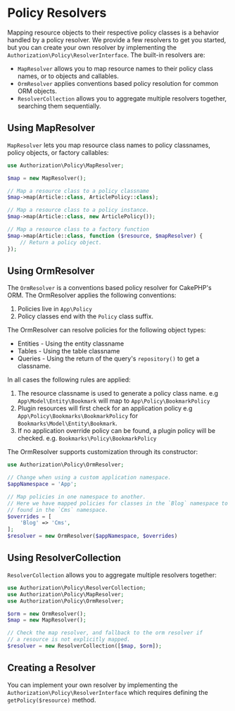 # Policy Resolvers

Mapping resource objects to their respective policy classes is a behavior
handled by a policy resolver. We provide a few resolvers to get you started, but
you can create your own resolver by implementing the
`Authorization\Policy\ResolverInterface`. The built-in resolvers are:

* `MapResolver` allows you to map resource names to their policy class names, or
  to objects and callables.
* `OrmResolver` applies conventions based policy resolution for common ORM
  objects.
* `ResolverCollection` allows you to aggregate multiple resolvers together,
  searching them sequentially.

## Using MapResolver

`MapResolver` lets you map resource class names to policy classnames, policy
objects, or factory callables:

```php
use Authorization\Policy\MapResolver;

$map = new MapResolver();

// Map a resource class to a policy classname
$map->map(Article::class, ArticlePolicy::class);

// Map a resource class to a policy instance.
$map->map(Article::class, new ArticlePolicy());

// Map a resource class to a factory function
$map->map(Article::class, function ($resource, $mapResolver) {
    // Return a policy object.
});
```

## Using OrmResolver

The `OrmResolver` is a conventions based policy resolver for CakePHP's ORM. The
OrmResolver applies the following conventions:

1. Policies live in `App\Policy`
2. Policy classes end with the `Policy` class suffix.

The OrmResolver can resolve policies for the following object types:

* Entities - Using the entity classname
* Tables - Using the table classname
* Queries - Using the return of the query's `repository()` to get a classname.

In all cases the following rules are applied:

1. The resource classname is used to generate a policy class name. e.g
   `App\Model\Entity\Bookmark` will map to `App\Policy\BookmarkPolicy`
2. Plugin resources will first check for an application policy e.g
   `App\Policy\Bookmarks\BookmarkPolicy` for `Bookmarks\Model\Entity\Bookmark`.
3. If no application override policy can be found, a plugin policy will be
   checked. e.g. `Bookmarks\Policy\BookmarkPolicy`

The OrmResolver supports customization through its constructor:

```php
use Authorization\Policy\OrmResolver;

// Change when using a custom application namespace.
$appNamespace = 'App';

// Map policies in one namespace to another.
// Here we have mapped policies for classes in the `Blog` namespace to be 
// found in the `Cms` namespace.
$overrides = [
    'Blog' => 'Cms',
];
$resolver = new OrmResolver($appNamespace, $overrides)
```

## Using ResolverCollection

`ResolverCollection` allows you to aggregate multiple resolvers together:

```php
use Authorization\Policy\ResolverCollection;
use Authorization\Policy\MapResolver;
use Authorization\Policy\OrmResolver;

$orm = new OrmResolver();
$map = new MapResolver();

// Check the map resolver, and fallback to the orm resolver if
// a resource is not explicitly mapped.
$resolver = new ResolverCollection([$map, $orm]);
```

## Creating a Resolver

You can implement your own resolver by implementing the
`Authorization\Policy\ResolverInterface` which requires defining the
`getPolicy($resource)` method.
